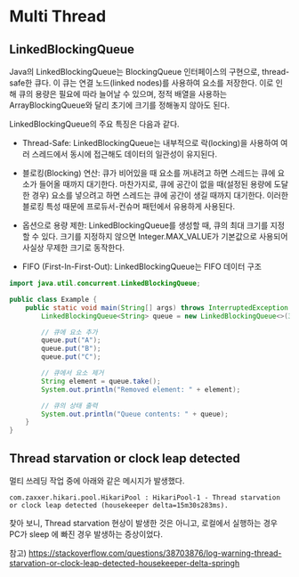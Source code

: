 # Multi Thread

## LinkedBlockingQueue
Java의 LinkedBlockingQueue는 BlockingQueue 인터페이스의 구현으로, thread-safe한 큐다. 이 큐는 연결 노드(linked nodes)를 사용하여 요소를 저장한다. 이로 인해 큐의 용량은 필요에 따라 늘어날 수 있으며, 정적 배열을 사용하는 ArrayBlockingQueue와 달리 초기에 크기를 정해놓지 않아도 된다.

LinkedBlockingQueue의 주요 특징은 다음과 같다.

- Thread-Safe: LinkedBlockingQueue는 내부적으로 락(locking)을 사용하여 여러 스레드에서 동시에 접근해도 데이터의 일관성이 유지된다.

- 블로킹(Blocking) 연산: 큐가 비어있을 때 요소를 꺼내려고 하면 스레드는 큐에 요소가 들어올 때까지 대기한다. 마찬가지로, 큐에 공간이 없을 때(설정된 용량에 도달한 경우) 요소를 넣으려고 하면 스레드는 큐에 공간이 생길 때까지 대기한다. 이러한 블로킹 특성 때문에 프로듀서-컨슈머 패턴에서 유용하게 사용된다.

- 옵션으로 용량 제한: LinkedBlockingQueue를 생성할 때, 큐의 최대 크기를 지정할 수 있다. 크기를 지정하지 않으면 Integer.MAX_VALUE가 기본값으로 사용되어 사실상 무제한 크기로 동작한다.

- FIFO (First-In-First-Out): LinkedBlockingQueue는 FIFO 데이터 구조

```Java
import java.util.concurrent.LinkedBlockingQueue;

public class Example {
    public static void main(String[] args) throws InterruptedException {
        LinkedBlockingQueue<String> queue = new LinkedBlockingQueue<>(3); // 용량을 3으로 설정

        // 큐에 요소 추가
        queue.put("A");
        queue.put("B");
        queue.put("C");

        // 큐에서 요소 제거
        String element = queue.take();
        System.out.println("Removed element: " + element);

        // 큐의 상태 출력
        System.out.println("Queue contents: " + queue);
    }
}
```


## Thread starvation or clock leap detected 
멀티 쓰레딩 작업 중에 아래와 같은 메시지가 발생했다.

`com.zaxxer.hikari.pool.HikariPool : HikariPool-1 - Thread starvation or clock leap detected (housekeeper delta=15m30s283ms).` 

찾아 보니, Thread starvation 현상이 발생한 것은 아니고, 로컬에서 실행하는 경우 PC가 sleep 에 빠진 경우 발생하는 증상이었다.

참고) https://stackoverflow.com/questions/38703876/log-warning-thread-starvation-or-clock-leap-detected-housekeeper-delta-springh
